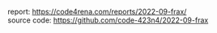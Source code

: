 report: https://code4rena.com/reports/2022-09-frax/ <br>
source code: https://github.com/code-423n4/2022-09-frax
